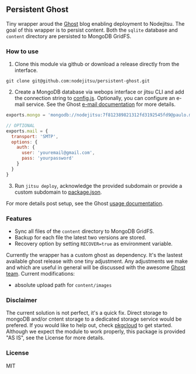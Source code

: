 ## Persistent Ghost
Tiny wrapper aroud the [Ghost] blog enabling deployment to Nodejitsu. The goal
of this wrapper is to persist content. Both the `sqlite` database and `content`
directory are persisted to MongoDB GridFS.

### How to use
1. Clone this module via github or download a release directly from the interface.

```
git clone git@github.com:nodejitsu/persistent-ghost.git
```

2. Create a MongoDB database via webops interface or jitsu CLI and add the
   connection string to [config.js]. Optionally, you can configure an e-mail
   service. See the Ghost [e-mail documentation][docs] for more details.

```js
exports.mongo = 'mongodb://nodejitsu:7f812389821312fd3192545fd9@paulo.mongohq.com:10051/nodejitsudb12938192';

// OPTIONAL
exports.mail = {
  transport: 'SMTP',
  options: {
    auth: {
      user: 'youremail@gmail.com',
      pass: 'yourpassword'
    }
  }
}
```

3. Run `jitsu deploy`, acknowledge the provided subdomain or provide a custom
   subdomain to [package.json].

For more details post setup, see the Ghost [usage documentation][usage].

### Features
- Sync all files of the `content` directory to MongoDB GridFS.
- Backup for each file the latest two versions are stored.
- Recovery option by setting `RECOVER=true` as environment variable.

Currently the wrapper has a custom ghost as dependency. It's the lastest available
ghost release with one tiny adjustment. Any adjustments we make and which are useful
in general will be discussed with the awesome [Ghost team][about]. Current modifications:
- absolute upload path for `content/images`

### Disclaimer
The current solution is not perfect, it's a quick fix. Direct storage to mongoDB
and/or cntent storage to a dedicated storage service would be prefered. If you
would like to help out, check [pkgcloud] to get started. Although we expect the
module to work properly, this package is provided "AS IS", see the License for
more details.

### License

MIT

[usage]: http://docs.ghost.org/usage/
[package.json]: https://github.com/nodejitsu/persistent-ghost/blob/master/package.json
[pkgcloud]: https://github.com/nodejitsu/pkgcloud
[Ghost]: https://ghost.org/
[docs]: http://docs.ghost.org/mail/
[config.js]: https://github.com/nodejitsu/persistent-ghost/blob/master/config.js
[about]: https://ghost.org/about/
